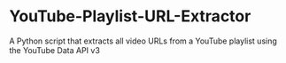# YouTube-Playlist-URL-Extractor
A Python script that extracts all video URLs from a YouTube playlist using the YouTube Data API v3
